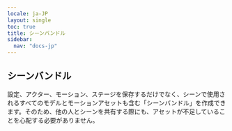 ```yaml
---
locale: ja-JP
layout: single
toc: true
title: シーンバンドル
sidebar:
  nav: "docs-jp"
---
```

## シーンバンドル
設定、アクター、モーション、ステージを保存するだけでなく、シーンで使用されるすべてのモデルとモーションアセットも含む「シーンバンドル」を作成できます。そのため、他の人とシーンを共有する際にも、アセットが不足していることを心配する必要がありません。